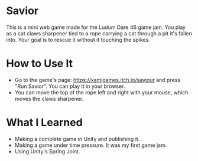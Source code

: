 # Savior

This is a mini web game made for the Ludum Dare 46 game jam. You play as a cat claws sharpener tied to a rope carrying a cat through a pit it's fallen into. Your goal is to rescue it without it touching the spikes.

# How to Use It

- Go to the game's page: <https://xamigames.itch.io/saviour> and press "Run Savior". You can play it in your browser.
- You can move the top of the rope left and right with your mouse, which moves the claws sharpener.

# What I Learned

- Making a complete game in Unity and publishing it.
- Making a game under time pressure. It was my first game jam.
- Using Unity's Spring Joint.
